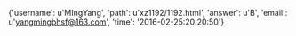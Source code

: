 {'username': u'MIngYang', 'path': u'xz1192/1192.html', 'answer': u'B', 'email': u'yangmingbhsf@163.com', 'time': '2016-02-25:20:20:50'}